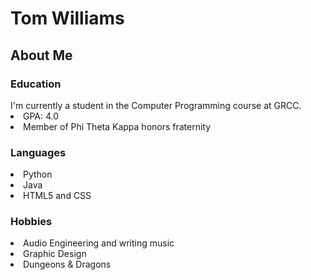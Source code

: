 <h1>Tom Williams</h1> 
<h2>About Me</h2>
<h3>Education</h3>
I'm currently a student in the Computer Programming course at GRCC.
<li>GPA: 4.0</li>
<li>Member of Phi Theta Kappa honors fraternity</li>

<h3>Languages</h3>
<li>Python</li>
<li>Java</li>
<li>HTML5 and CSS</li>

<h3>Hobbies</h3>
<li>Audio Engineering and writing music</li>
<li>Graphic Design</li>
<li>Dungeons & Dragons</li>
